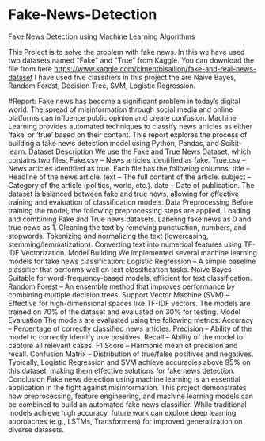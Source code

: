 # Fake-News-Detection

Fake News Detection using Machine Learning Algorithms

This Project is to solve the problem with fake news. In this we have used two datasets named "Fake" and "True" from Kaggle. You can download the file from here https://www.kaggle.com/clmentbisaillon/fake-and-real-news-dataset I have used five classifiers in this project the are Naive Bayes, Random Forest, Decision Tree, SVM, Logistic Regression.

#Report:
Fake news has become a significant problem in today’s digital world. The spread of misinformation through social media and online platforms can influence public opinion and create confusion. Machine Learning provides automated techniques to classify news articles as either ‘fake’ or ‘true’ based on their content. This report explores the process of building a fake news detection model using Python, Pandas, and Scikit-learn.
Dataset Description
We use the Fake and True News Dataset, which contains two files: Fake.csv – News articles identified as fake. True.csv – News articles identified as true. Each file has the following columns: title – Headline of the news article. text – The full content of the article. subject – Category of the article (politics, world, etc.). date – Date of publication. The dataset is balanced between fake and true news, allowing for effective training and evaluation of classification models.
Data Preprocessing
Before training the model, the following preprocessing steps are applied: Loading and combining Fake and True news datasets. Labeling fake news as 0 and true news as 1. Cleaning the text by removing punctuation, numbers, and stopwords. Tokenizing and normalizing the text (lowercasing, stemming/lemmatization). Converting text into numerical features using TF-IDF Vectorization.
Model Building
We implemented several machine learning models for fake news classification: Logistic
Regression – A simple baseline classifier that performs well on text classification tasks. Naive
Bayes – Suitable for word-frequency-based models, efficient for text classification. Random Forest
– An ensemble method that improves performance by combining multiple decision trees. Support Vector Machine (SVM) – Effective for high-dimensional spaces like TF-IDF vectors. The models are trained on 70% of the dataset and evaluated on 30% for testing.
Model Evaluation
The models are evaluated using the following metrics: Accuracy – Percentage of correctly classified news articles. Precision – Ability of the model to correctly identify true positives. Recall – Ability of the model to capture all relevant cases. F1 Score – Harmonic mean of precision and recall. Confusion Matrix – Distribution of true/false positives and negatives. Typically, Logistic Regression and SVM achieve accuracies above 95% on this dataset, making them effective solutions for fake news detection.
Conclusion
Fake news detection using machine learning is an essential application in the fight against misinformation. This project demonstrates how preprocessing, feature engineering, and machine learning models can be combined to build an automated fake news classifier. While traditional models achieve high accuracy, future work can explore deep learning approaches (e.g., LSTMs, Transformers) for improved generalization on diverse datasets.



